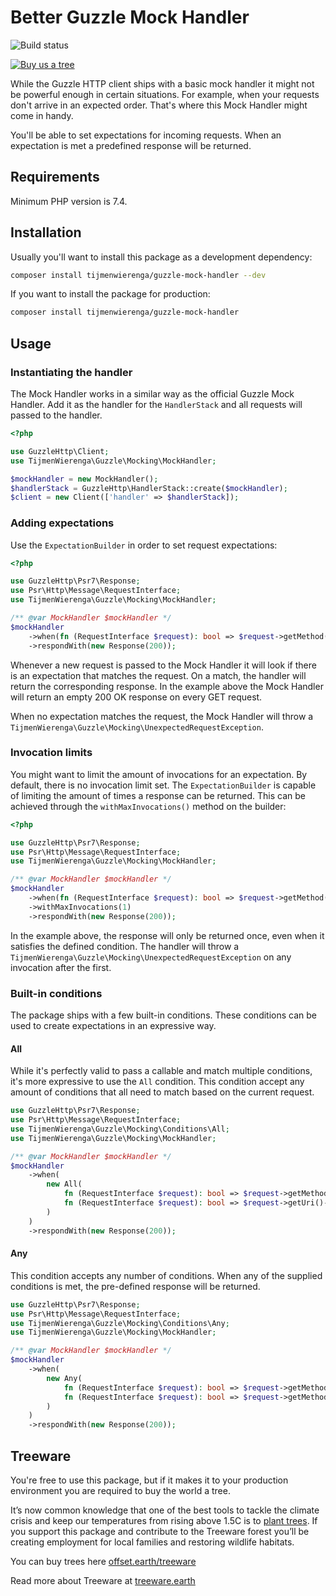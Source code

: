 # Better Guzzle Mock Handler
![Build status](https://github.com/tijmenwierenga/guzzle-mock-handler/workflows/PHP%20Composer/badge.svg)

[![Buy us a tree](https://img.shields.io/badge/Treeware-%F0%9F%8C%B3-lightgreen?style=for-the-badge)](https://offset.earth/treeware?gift-trees)

While the Guzzle HTTP client ships with a basic mock handler it might not be powerful enough in certain situations.
For example, when your requests don't arrive in an expected order. That's where this Mock Handler might come in handy.

You'll be able to set expectations for incoming requests. When an expectation is met a predefined response will be
returned.

## Requirements
Minimum PHP version is 7.4.

## Installation
Usually you'll want to install this package as a development dependency:

```bash
composer install tijmenwierenga/guzzle-mock-handler --dev
```

If you want to install the package for production:

```bash
composer install tijmenwierenga/guzzle-mock-handler
```

## Usage

### Instantiating the handler
The Mock Handler works in a similar way as the official Guzzle Mock Handler.
Add it as the handler for the `HandlerStack` and all requests will passed to the handler.

```php
<?php

use GuzzleHttp\Client;
use TijmenWierenga\Guzzle\Mocking\MockHandler;

$mockHandler = new MockHandler();
$handlerStack = GuzzleHttp\HandlerStack::create($mockHandler);
$client = new Client(['handler' => $handlerStack]);
```

### Adding expectations
Use the `ExpectationBuilder` in order to set request expectations:

```php
<?php

use GuzzleHttp\Psr7\Response;
use Psr\Http\Message\RequestInterface;
use TijmenWierenga\Guzzle\Mocking\MockHandler;

/** @var MockHandler $mockHandler */
$mockHandler
    ->when(fn (RequestInterface $request): bool => $request->getMethod() === 'GET')
    ->respondWith(new Response(200));
```

Whenever a new request is passed to the Mock Handler it will look if there is an expectation that matches the request.
On a match, the handler will return the corresponding response.
In the example above the Mock Handler will return an empty 200 OK response on every GET request.

When no expectation matches the request, the Mock Handler will throw a `TijmenWierenga\Guzzle\Mocking\UnexpectedRequestException`.

### Invocation limits
You might want to limit the amount of invocations for an expectation.
By default, there is no invocation limit set.
The `ExpectationBuilder` is capable of limiting the amount of times a response can be returned.
This can be achieved through the `withMaxInvocations()` method on the builder:

```php
<?php

use GuzzleHttp\Psr7\Response;
use Psr\Http\Message\RequestInterface;
use TijmenWierenga\Guzzle\Mocking\MockHandler;

/** @var MockHandler $mockHandler */
$mockHandler
    ->when(fn (RequestInterface $request): bool => $request->getMethod() === 'GET')
    ->withMaxInvocations(1)
    ->respondWith(new Response(200));
```

In the example above, the response will only be returned once, even when it satisfies the defined condition.
The handler will throw a `TijmenWierenga\Guzzle\Mocking\UnexpectedRequestException` on any invocation after the first.

### Built-in conditions
The package ships with a few built-in conditions. These conditions can be used to create expectations in an expressive way.

#### All
While it's perfectly valid to pass a callable and match multiple conditions, it's more expressive to use the `All` condition.
This condition accept any amount of conditions that all need to match based on the current request.

```php
use GuzzleHttp\Psr7\Response;
use Psr\Http\Message\RequestInterface;
use TijmenWierenga\Guzzle\Mocking\Conditions\All;
use TijmenWierenga\Guzzle\Mocking\MockHandler;

/** @var MockHandler $mockHandler */
$mockHandler
    ->when(
        new All(
            fn (RequestInterface $request): bool => $request->getMethod() === 'GET',
            fn (RequestInterface $request): bool => $request->getUri()->getHost() === 'google.com'
        )
    )
    ->respondWith(new Response(200));
```

#### Any
This condition accepts any number of conditions. When any of the supplied conditions is met, the pre-defined response will be returned.

```php
use GuzzleHttp\Psr7\Response;
use Psr\Http\Message\RequestInterface;
use TijmenWierenga\Guzzle\Mocking\Conditions\Any;
use TijmenWierenga\Guzzle\Mocking\MockHandler;

/** @var MockHandler $mockHandler */
$mockHandler
    ->when(
        new Any(
            fn (RequestInterface $request): bool => $request->getMethod() === 'GET',
            fn (RequestInterface $request): bool => $request->getMethod() === 'POST',
        )
    )
    ->respondWith(new Response(200));
```

## Treeware

You're free to use this package, but if it makes it to your production environment you are required to buy the world a tree.

It’s now common knowledge that one of the best tools to tackle the climate crisis and keep our temperatures from rising above 1.5C is to <a href="https://www.bbc.co.uk/news/science-environment-48870920">plant trees</a>. If you support this package and contribute to the Treeware forest you’ll be creating employment for local families and restoring wildlife habitats.

You can buy trees here [offset.earth/treeware](https://offset.earth/treeware?gift-trees)

Read more about Treeware at [treeware.earth](http://treeware.earth)